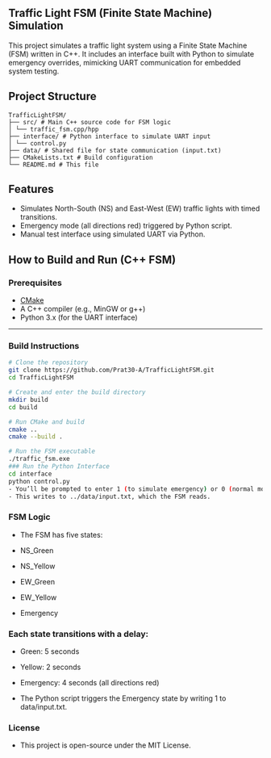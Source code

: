 ## Traffic Light FSM (Finite State Machine) Simulation
This project simulates a traffic light system using a Finite State Machine (FSM) written in C++. It includes an interface built with Python to simulate emergency overrides, mimicking UART communication for embedded system testing.

## Project Structure
```
TrafficLightFSM/
├── src/ # Main C++ source code for FSM logic
│ └── traffic_fsm.cpp/hpp
├── interface/ # Python interface to simulate UART input
│ └── control.py
├── data/ # Shared file for state communication (input.txt)
├── CMakeLists.txt # Build configuration
└── README.md # This file
```

## Features

- Simulates North-South (NS) and East-West (EW) traffic lights with timed transitions.
- Emergency mode (all directions red) triggered by Python script.
- Manual test interface using simulated UART via Python.

## How to Build and Run (C++ FSM)

### Prerequisites
- [CMake](https://cmake.org/)
- A C++ compiler (e.g., MinGW or g++)
- Python 3.x (for the UART interface)

---

### Build Instructions

```bash
# Clone the repository
git clone https://github.com/Prat30-A/TrafficLightFSM.git
cd TrafficLightFSM

# Create and enter the build directory
mkdir build
cd build

# Run CMake and build
cmake ..
cmake --build .

# Run the FSM executable
./traffic_fsm.exe
### Run the Python Interface
cd interface
python control.py
- You’ll be prompted to enter 1 (to simulate emergency) or 0 (normal mode).
- This writes to ../data/input.txt, which the FSM reads.

```

### FSM Logic
- The FSM has five states:

- NS_Green

- NS_Yellow

- EW_Green

- EW_Yellow

- Emergency

### Each state transitions with a delay:

- Green: 5 seconds

- Yellow: 2 seconds

- Emergency: 4 seconds (all directions red)

- The Python script triggers the Emergency state by writing 1 to data/input.txt.

### License
- This project is open-source under the MIT License.
